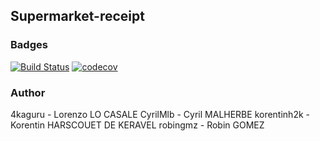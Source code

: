 ## Supermarket-receipt


### Badges 

[![Build Status](https://travis-ci.org/CyrilMlb/supermarket-receipt.svg?branch=master)](https://travis-ci.org/CyrilMlb/supermarket-receipt)
[![codecov](https://codecov.io/gh/CyrilMlb/supermarket-receipt/branch/master/graph/badge.svg)](https://codecov.io/gh/CyrilMlb/supermarket-receipt)


### Author

4kaguru - Lorenzo LO CASALE
CyrilMlb - Cyril MALHERBE
korentinh2k - Korentin HARSCOUET DE KERAVEL
robingmz - Robin GOMEZ
